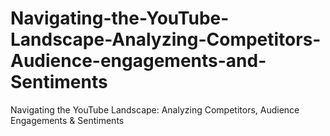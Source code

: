 # Navigating-the-YouTube-Landscape-Analyzing-Competitors-Audience-engagements-and-Sentiments
Navigating the YouTube Landscape: Analyzing Competitors, Audience Engagements &amp; Sentiments
